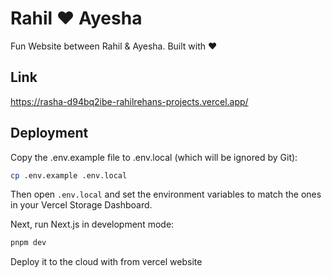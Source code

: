 # Rahil ❤️ Ayesha 
Fun Website between Rahil & Ayesha. Built with ❤️

## Link

https://rasha-d94bq2ibe-rahilrehans-projects.vercel.app/

## Deployment

Copy the .env.example file to .env.local (which will be ignored by Git):

```bash
cp .env.example .env.local
```

Then open `.env.local` and set the environment variables to match the ones in your Vercel Storage Dashboard.

Next, run Next.js in development mode:

```bash
pnpm dev
```

Deploy it to the cloud with from vercel website 
